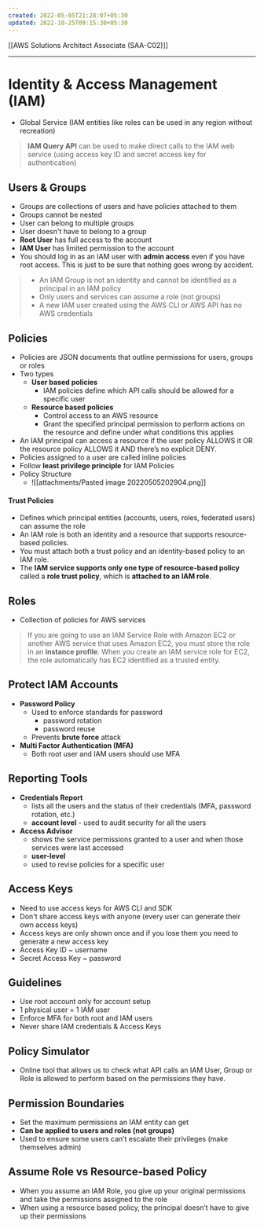 ```yaml
---
created: 2022-05-05T21:28:07+05:30
updated: 2022-10-25T09:15:30+05:30
---
```

[[AWS Solutions Architect Associate (SAA-C02)]]

---

# Identity & Access Management (IAM)
- Global Service (IAM entities like roles can be used in any region without recreation)

> **IAM Query API** can be used to make direct calls to the IAM web service (using access key ID and secret access key for authentication)

## Users & Groups
- Groups are collections of users and have policies attached to them
- Groups cannot be nested
- User can belong to multiple groups
- User doesn't have to belong to a group
- **Root User** has full access to the account 
- **IAM User** has limited permission to the account
- You should log in as an IAM user with **admin access** even if you have root access. This is just to be sure that nothing goes wrong by accident.

> - An IAM Group is not an identity and cannot be identified as a principal in an IAM policy
> - Only users and services can assume a role (not groups)
> - A new IAM user created using the AWS CLI or AWS API has no AWS credentials
## Policies
- Policies are JSON documents that outline permissions for users, groups or roles
- Two types
	- **User based policies**
		- IAM policies define which API calls should be allowed for a specific user
	- **Resource based policies**
		- Control access to an AWS resource
		- Grant the specified principal permission to perform actions on the resource and define under what conditions this applies
- An IAM principal can access a resource if the user policy ALLOWS it OR the resource policy ALLOWS it AND there’s no explicit DENY. 
- Policies assigned to a user are called inline policies
- Follow **least privilege principle** for IAM Policies
- Policy Structure
	- ![[attachments/Pasted image 20220505202904.png]]

#### Trust Policies
- Defines which principal entities (accounts, users, roles, federated users) can assume the role 
- An IAM role is both an identity and a resource that supports resource-based policies. 
- You must attach both a trust policy and an identity-based policy to an IAM role. 
- The **IAM service supports only one type of resource-based policy** called a **role trust policy**, which is **attached to an IAM role**.

## Roles
- Collection of policies for AWS services

> If you are going to use an IAM Service Role with Amazon EC2 or another AWS service that uses Amazon EC2, you must store the role in an **instance profile**. When you create an IAM service role for EC2, the role automatically has EC2 identified as a trusted entity.

## Protect IAM Accounts
- **Password Policy**
	- Used to enforce standards for password
		- password rotation
		- password reuse
	- Prevents **brute force** attack
- **Multi Factor Authentication (MFA)**
	- Both root user and IAM users should use MFA

## Reporting Tools
- **Credentials Report**
	- lists all the users and the status of their credentials (MFA, password rotation, etc.)
	- **account level** - used to audit security for all the users
- **Access Advisor**
	- shows the service permissions granted to a user and when those services were last accessed
	- **user-level**
	- used to revise policies for a specific user

## Access Keys
- Need to use access keys for AWS CLI and SDK
- Don't share access keys with anyone (every user can generate their own access keys)
- Access keys are only shown once and if you lose them you need to generate a new access key
- Access Key ID ~ username
- Secret Access Key ~ password

## Guidelines
- Use root account only for account setup
- 1 physical user = 1 IAM user
- Enforce MFA for both root and IAM users
- Never share lAM credentials & Access Keys

## Policy Simulator
- Online tool that allows us to check what API calls an IAM User, Group or Role is allowed to perform based on the permissions they have.

## Permission Boundaries
- Set the maximum permissions an IAM entity can get
- **Can be applied to users and roles (not groups)**
- Used to ensure some users can’t escalate their privileges (make themselves admin)

## Assume Role vs Resource-based Policy
- When you assume an IAM Role, you give up your original permissions and take the permissions assigned to the role
- When using a resource based policy, the principal doesn’t have to give up their permissions